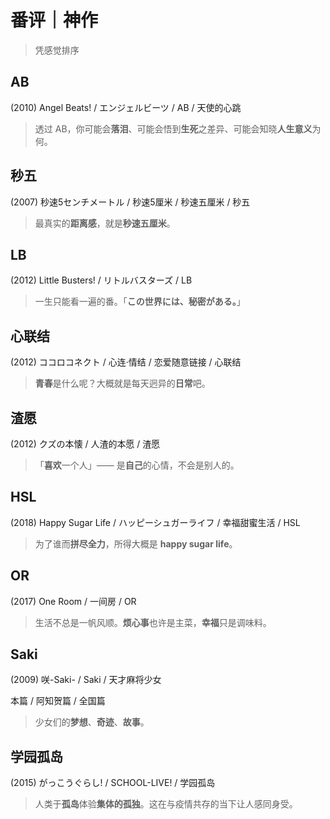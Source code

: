 # 番评｜神作

> 凭感觉排序

## AB

(2010) Angel Beats! / エンジェルビーツ / AB / 天使的心跳

> 透过 AB，你可能会**落泪**、可能会悟到**生死**之差异、可能会知晓**人生意义**为何。

## 秒五

(2007) 秒速5センチメートル / 秒速5厘米 / 秒速五厘米 / 秒五

> 最真实的**距离感**，就是**秒速五厘米**。

## LB

(2012) Little Busters! / リトルバスターズ / LB

> 一生只能看一遍的番。「**この世界には、秘密がある。**」

## 心联结

(2012) ココロコネクト / 心连·情结 / 恋爱随意链接 / 心联结

> **青春**是什么呢？大概就是每天迥异的**日常**吧。

## 渣愿

(2012) クズの本懐 / 人渣的本愿 / 渣愿

> 「**喜欢**一个人」—— 是**自己**的心情，不会是别人的。

## HSL

(2018) Happy Sugar Life / ハッピーシュガーライフ / 幸福甜蜜生活 / HSL

> 为了谁而**拼尽全力**，所得大概是 **happy sugar life**。

## OR

(2017) One Room / 一间房 / OR

> 生活不总是一帆风顺。**烦心事**也许是主菜，**幸福**只是调味料。

## Saki

(2009) 咲-Saki- / Saki / 天才麻将少女

本篇 / 阿知贺篇 / 全国篇

> 少女们的**梦想**、**奇迹**、**故事**。

## 学园孤岛

(2015) がっこうぐらし! / SCHOOL-LIVE! / 学园孤岛

> 人类于**孤岛**体验**集体的孤独**。这在与疫情共存的当下让人感同身受。

